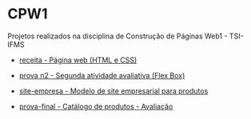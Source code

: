 # CPW1
Projetos realizados na disciplina de Construção de Páginas Web1 - TSI-IFMS <br>

- [receita - Página web (HTML e CSS)](https://cpw1-receita.netlify.app)

- [prova n2 - Segunda atividade avaliativa (Flex Box)](https://prova-2-cpw.netlify.app)

- [site-empresa - Modelo de site empresarial para produtos](https://tsi-earnphones.vercel.app/)

- [prova-final - Catálogo de produtos - Avaliação](https://catalogo-de-produtos-nivida.vercel.app)
  
